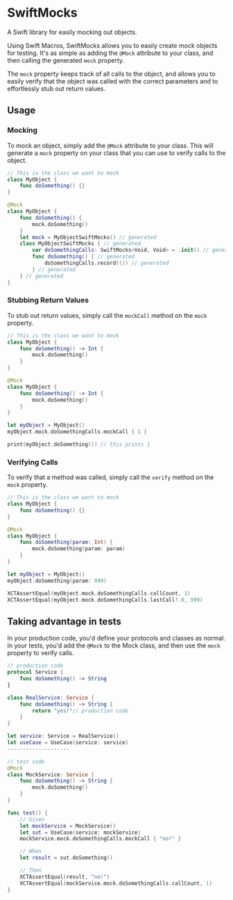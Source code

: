 # SwiftMocks

A Swift library for easily mocking out objects.

Using Swift Macros, SwiftMocks allows you to easily create mock objects for testing. It's as simple as adding the `@Mock` attribute to your class, and then calling the generated `mock` property.

The `mock` property keeps track of all calls to the object, and allows you to easily verify that the object was called with the correct parameters and to effortlessly stub out return values.

## Usage

### Mocking

To mock an object, simply add the `@Mock` attribute to your class. This will generate a `mock` property on your class that you can use to verify calls to the object.

```swift
// This is the class we want to mock
class MyObject {
    func doSomething() {}
}

@Mock
class MyObject {
    func doSomething() {
        mock.doSomething()
    }
    let mock = MyObjectSwiftMocks() // generated
    class MyObjectSwiftMocks { // generated
        var doSomethingCalls: SwiftMocks<Void, Void> = .init() // generated
        func doSomething() { // generated
            doSomethingCalls.record(()) // generated
        } // generated
    } // generated
}
```

### Stubbing Return Values

To stub out return values, simply call the `mockCall` method on the `mock` property.

```swift
// This is the class we want to mock
class MyObject {
    func doSomething() -> Int { 
        mock.doSomething()
    }
}

@Mock
class MyObject {
    func doSomething() -> Int {
        mock.doSomething()
    }
}

let myObject = MyObject()
myObject.mock.doSomethingCalls.mockCall { 1 }

print(myObject.doSomething()) // this prints 1
```

### Verifying Calls

To verify that a method was called, simply call the `verify` method on the `mock` property.

```swift
// This is the class we want to mock
class MyObject {
    func doSomething() {}
}

@Mock
class MyObject {
    func doSomething(param: Int) {
        mock.doSomething(param: param)
    }
}

let myObject = MyObject()
myObject.doSomething(param: 999)

XCTAssertEqual(myObject.mock.doSomethingCalls.callCount, 1)
XCTAssertEqual(myObject.mock.doSomethingCalls.lastCall?.0, 999)
```

## Taking advantage in tests

In your production code, you'd define your protocols and classes as normal. In your tests, you'd add the `@Mock` to the Mock class, and then use the `mock` property to verify calls.

```swift
// production code
protocol Service {
    func doSomething() -> String 
}

class RealService: Service {
    func doSomething() -> String {
        return "yes!"// production code
    }
}

let service: Service = RealService()
let useCase = UseCase(service: service)
--------------------

// test code
@Mock
class MockService: Service {
    func doSomething() -> String {
        mock.doSomething()
    }
}

func test() {
    // Given
    let mockService = MockService()
    let sut = UseCase(service: mockService)
    mockService.mock.doSomethingCalls.mockCall { "no!" }

    // When
    let result = sut.doSomething()

    // Then
    XCTAssertEqual(result, "no!")
    XCTAssertEqual(mockService.mock.doSomethingCalls.callCount, 1)
}
```
